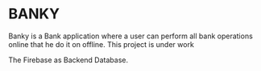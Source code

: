 # BANKY

Banky is a Bank application where a user can perform all bank operations online that he do it on offline.
This project is under work


The Firebase as Backend Database.

